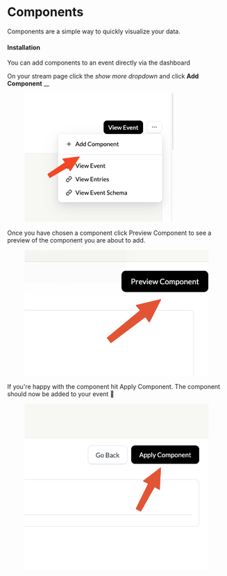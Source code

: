 # Components

Components are a simple way to quickly visualize your data.

#### Installation

You can add components to an event directly via the dashboard

On your stream page click the _show more dropdown_ and click **Add Component** __&#x20;

<figure><img src="../.gitbook/assets/SCR-20220925-q4j.png" alt=""><figcaption></figcaption></figure>

Once you have chosen a component click Preview Component to see a preview of the component you are about to add.

<figure><img src="../.gitbook/assets/SCR-20220925-q56.png" alt=""><figcaption></figcaption></figure>

If you're happy with the component hit Apply Component. The component should now be added to your event :tada:

&#x20;

<figure><img src="../.gitbook/assets/SCR-20220925-q77.png" alt=""><figcaption></figcaption></figure>
